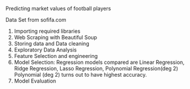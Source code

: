 Predicting market values of football players 

Data Set from sofifa.com
  1. Importing required libraries
  2. Web Scraping with Beautiful Soup 
  3. Storing data and Data cleaning
  4. Exploratory Data Analysis
  5. Feature Selection and engineering
  6. Model Selection: Regression models compared are Linear Regression, Ridge Regression, Lasso Regression, Polynomial Regression(deg 2)
     Polynomial (deg 2) turns out to have highest accuracy.
  7. Model Evaluation
